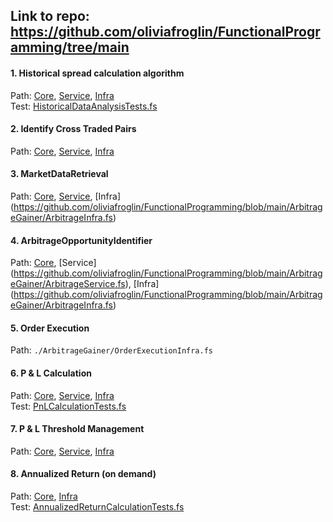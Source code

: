 ## Link to repo: https://github.com/oliviafroglin/FunctionalProgramming/tree/main

#### 1. Historical spread calculation algorithm

Path: [Core](https://github.com/oliviafroglin/FunctionalProgramming/blob/main/ArbitrageGainer/HistoricalDataAnalysisCore.fs), [Service](https://github.com/oliviafroglin/FunctionalProgramming/blob/main/ArbitrageGainer/HistoricalDataAnalysisService.fs), [Infra](https://github.com/oliviafroglin/FunctionalProgramming/blob/main/ArbitrageGainer/HistoricalDataAnalysisInfra.fs) \
Test: [HistoricalDataAnalysisTests.fs](https://github.com/oliviafroglin/FunctionalProgramming/blob/main/ArbitrageGainer.Tests/HistoricalDataAnalysisTests.fs)

#### 2. Identify Cross Traded Pairs

Path: [Core](https://github.com/oliviafroglin/FunctionalProgramming/blob/main/ArbitrageGainer/IdentifyCrossTradedPairsCore.fs), [Service](https://github.com/oliviafroglin/FunctionalProgramming/blob/main/ArbitrageGainer/IdentifyCrossTradedPairsService.fs), [Infra](https://github.com/oliviafroglin/FunctionalProgramming/blob/main/ArbitrageGainer/IdentifyCrossTradedPairsInfra.fs)


#### 3. MarketDataRetrieval

Path: [Core](https://github.com/oliviafroglin/FunctionalProgramming/blob/main/ArbitrageGainer/MarketDataRetrieval.fs), [Service](https://github.com/oliviafroglin/FunctionalProgramming/blob/main/ArbitrageGainer/ArbitrageService.fs), [Infra]
(https://github.com/oliviafroglin/FunctionalProgramming/blob/main/ArbitrageGainer/ArbitrageInfra.fs)

#### 4. ArbitrageOpportunityIdentifier

Path: [Core](https://github.com/oliviafroglin/FunctionalProgramming/blob/main/ArbitrageGainer/ArbitrageOpportunityIdentifier.fs), [Service]
(https://github.com/oliviafroglin/FunctionalProgramming/blob/main/ArbitrageGainer/ArbitrageService.fs), [Infra]
(https://github.com/oliviafroglin/FunctionalProgramming/blob/main/ArbitrageGainer/ArbitrageInfra.fs)

#### 5. Order Execution

Path: `./ArbitrageGainer/OrderExecutionInfra.fs`

#### 6. P & L Calculation

Path: [Core](https://github.com/oliviafroglin/FunctionalProgramming/blob/main/ArbitrageGainer/PnLCalculationCore.fs), [Service](https://github.com/oliviafroglin/FunctionalProgramming/blob/updateReadMePnL/ArbitrageGainer/PnLCalculationService.fs), [Infra](https://github.com/oliviafroglin/FunctionalProgramming/blob/updateReadMePnL/ArbitrageGainer/PnLCalculationInfra.fs) \
Test: [PnLCalculationTests.fs](https://github.com/oliviafroglin/FunctionalProgramming/blob/updateReadMePnL/ArbitrageGainer.Tests/PnLCalculationTests.fs)

#### 7. P & L Threshold Management

Path: [Core](https://github.com/oliviafroglin/FunctionalProgramming/blob/updateReadMePnL/ArbitrageGainer/ManagePnLThresholdCore.fs), [Service](https://github.com/oliviafroglin/FunctionalProgramming/blob/updateReadMePnL/ArbitrageGainer/ManagePnLThresholdService.fs), [Infra](https://github.com/oliviafroglin/FunctionalProgramming/blob/updateReadMePnL/ArbitrageGainer/ManagePnLThresholdInfra.fs) 

#### 8. Annualized Return (on demand)

Path: [Core](https://github.com/oliviafroglin/FunctionalProgramming/blob/updateReadMePnL/ArbitrageGainer/AnnualizedReturnCalculationCore.fs), [Infra](https://github.com/oliviafroglin/FunctionalProgramming/blob/updateReadMePnL/ArbitrageGainer/AnnualizedReturnCalculationInfra.fs) \
Test: [AnnualizedReturnCalculationTests.fs](https://github.com/oliviafroglin/FunctionalProgramming/blob/updateReadMePnL/ArbitrageGainer.Tests/AnnualizedReturnCalculationTests.fs)
